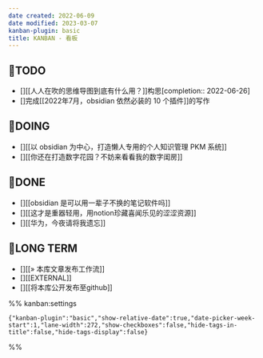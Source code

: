 ```yaml
---
date created: 2022-06-09
date modified: 2023-03-07
kanban-plugin: basic
title: KANBAN - 看板
---
```


## 🤔TODO

- [][[人人在吹的思维导图到底有什么用？]]构思[completion:: 2022-06-26]
- []完成[[2022年7月，obsidian 依然必装的 10 个插件]]的写作

## 🏹DOING

- [][[以 obsidian 为中心，打造懒人专用的个人知识管理 PKM 系统]]
- [][[你还在打造数字花园？不妨来看看我的数字闺房]]

## 🎉DONE

- [][[obsidian 是可以用一辈子不换的笔记软件吗]]
- [][[这才是重器轻用，用notion珍藏喜闻乐见的涩涩资源]]
- [][[华为，今夜请将我遗忘]]

## 🔭LONG TERM

- [][[» 本库文章发布工作流]]
- [][[EXTERNAL]]
- [][[将本库公开发布至github]]

%% kanban:settings

```
{"kanban-plugin":"basic","show-relative-date":true,"date-picker-week-start":1,"lane-width":272,"show-checkboxes":false,"hide-tags-in-title":false,"hide-tags-display":false}
```

%%

